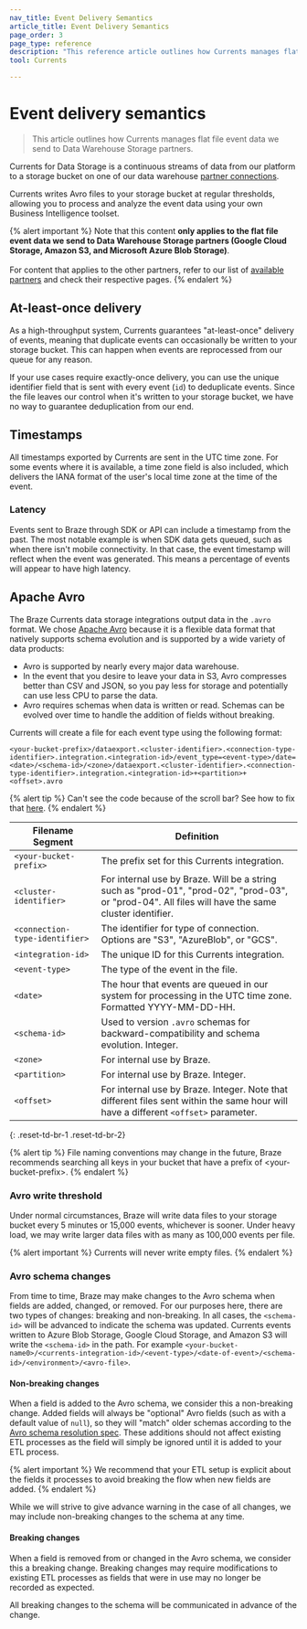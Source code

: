 ```yaml
---
nav_title: Event Delivery Semantics
article_title: Event Delivery Semantics
page_order: 3
page_type: reference
description: "This reference article outlines how Currents manages flat file event data we send to Data Warehouse Storage partners."
tool: Currents

---
```


# Event delivery semantics

> This article outlines how Currents manages flat file event data we send to Data Warehouse Storage partners.

Currents for Data Storage is a continuous streams of data from our platform to a storage bucket on one of our data warehouse [partner connections]({{site.baseurl}}/user_guide/data_and_analytics/braze_currents/available_partners/).

Currents writes Avro files to your storage bucket at regular thresholds, allowing you to process and analyze the event data using your own Business Intelligence toolset.

{% alert important %}
Note that this content **only applies to the flat file event data we send to Data Warehouse Storage partners (Google Cloud Storage, Amazon S3, and Microsoft Azure Blob Storage)**. <br><br>For content that applies to the other partners, refer to our list of [available partners]({{site.baseurl}}/user_guide/data_and_analytics/braze_currents/available_partners/) and check their respective pages.
{% endalert %}


## At-least-once delivery

As a high-throughput system, Currents guarantees "at-least-once" delivery of events, meaning that duplicate events can occasionally be written to your storage bucket. This can happen when events are reprocessed from our queue for any reason.

If your use cases require exactly-once delivery, you can use the unique identifier field that is sent with every event (`id`) to deduplicate events. Since the file leaves our control when it's written to your storage bucket, we have no way to guarantee deduplication from our end.

## Timestamps

All timestamps exported by Currents are sent in the UTC time zone. For some events where it is available, a time zone field is also included, which delivers the IANA format of the user's local time zone at the time of the event.

### Latency

Events sent to Braze through SDK or API can include a timestamp from the past. The most notable example is when SDK data gets queued, such as when there isn't mobile connectivity. In that case, the event timestamp will reflect when the event was generated. This means a percentage of events will appear to have high latency.

## Apache Avro

The Braze Currents data storage integrations output data in the `.avro` format. We chose [Apache Avro](https://avro.apache.org/) because it is a flexible data format that natively supports schema evolution and is supported by a wide variety of data products: 

- Avro is supported by nearly every major data warehouse.
- In the event that you desire to leave your data in S3, Avro compresses better than CSV and JSON, so you pay less for storage and potentially can use less CPU to parse the data.
- Avro requires schemas when data is written or read. Schemas can be evolved over time to handle the addition of fields without breaking.

Currents will create a file for each event type using the following format:

```
<your-bucket-prefix>/dataexport.<cluster-identifier>.<connection-type-identifier>.integration.<integration-id>/event_type=<event-type>/date=<date>/<schema-id>/<zone>/dataexport.<cluster-identifier>.<connection-type-identifier>.integration.<integration-id>+<partition>+<offset>.avro
```

{% alert tip %}
Can't see the code because of the scroll bar? See how to fix that [here]({{site.baseurl}}/help/help_articles/docs/scroll_bar_overlap/).
{% endalert %}

|Filename Segment |Definition|
|---|---|
| `<your-bucket-prefix>` | The prefix set for this Currents integration. |
| `<cluster-identifier>` | For internal use by Braze. Will be a string such as "prod-01", "prod-02", "prod-03", or "prod-04". All files will have the same cluster identifier.|
| `<connection-type-identifier>` | The identifier for type of connection. Options are "S3", "AzureBlob", or "GCS". |
| `<integration-id>` | The unique ID for this Currents integration. |
| `<event-type>` | The type of the event in the file. |
| `<date>` | The hour that events are queued in our system for processing in the UTC time zone. Formatted YYYY-MM-DD-HH. |
| `<schema-id>` | Used to version `.avro` schemas for backward-compatibility and schema evolution. Integer. |
| `<zone>` | For internal use by Braze. |
| `<partition>` | For internal use by Braze. Integer. |
| `<offset>`| For internal use by Braze. Integer. Note that different files sent within the same hour will have a different `<offset>` parameter. |
{: .reset-td-br-1 .reset-td-br-2}

{% alert tip %}
File naming conventions may change in the future, Braze recommends searching all keys in your bucket that have a prefix of &lt;your-bucket-prefix&gt;.
{% endalert %}

### Avro write threshold

Under normal circumstances, Braze will write data files to your storage bucket every 5 minutes or 15,000 events, whichever is sooner. Under heavy load, we may write larger data files with as many as 100,000 events per file.

{% alert important %}
Currents will never write empty files.
{% endalert %}

### Avro schema changes

From time to time, Braze may make changes to the Avro schema when fields are added, changed, or removed. For our purposes here, there are two types of changes: breaking and non-breaking. In all cases, the `<schema-id>` will be advanced to indicate the schema was updated. Currents events written to Azure Blob Storage, Google Cloud Storage, and Amazon S3 will write the `<schema-id>` in the path. For example `<your-bucket-name0>/<currents-integration-id>/<event-type>/<date-of-event>/<schema-id>/<environment>/<avro-file>`.

#### Non-breaking changes

When a field is added to the Avro schema, we consider this a non-breaking change. Added fields will always be "optional" Avro fields (such as with a default value of `null`), so they will "match" older schemas according to the [Avro schema resolution spec](http://avro.apache.org/docs/current/spec.html#schema+resolution). These additions should not affect existing ETL processes as the field will simply be ignored until it is added to your ETL process. 

{% alert important %}
We recommend that your ETL setup is explicit about the fields it processes to avoid breaking the flow when new fields are added.
{% endalert %}

While we will strive to give advance warning in the case of all changes, we may include non-breaking changes to the schema at any time.

#### Breaking changes

When a field is removed from or changed in the Avro schema, we consider this a breaking change. Breaking changes may require modifications to existing ETL processes as fields that were in use may no longer be recorded as expected.

All breaking changes to the schema will be communicated in advance of the change.
